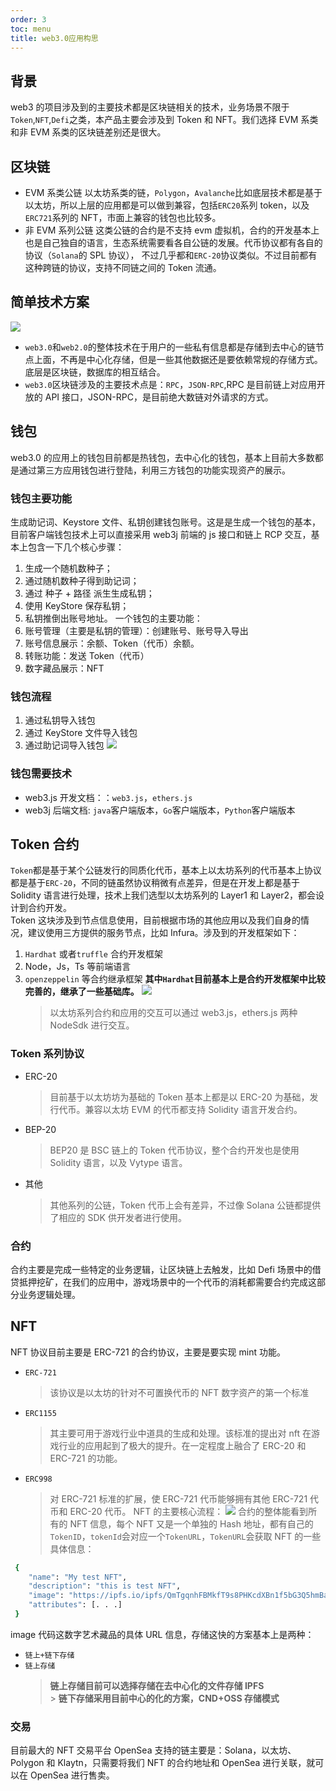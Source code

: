 ```yaml
---
order: 3
toc: menu
title: web3.0应用构思
---
```


<!-- 其他 Markdown 内容 -->

## 背景

web3 的项目涉及到的主要技术都是区块链相关的技术，业务场景不限于`Token`,`NFT`,`Defi`之类，本产品主要会涉及到 Token 和 NFT。我们选择 EVM 系类和非 EVM 系类的区块链差别还是很大。

## 区块链

- EVM 系类公链
  以太坊系类的链，`Polygon`，`Avalanche`比如底层技术都是基于以太坊，所以上层的应用都是可以做到兼容，包括`ERC20`系列 token，以及`ERC721`系列的 NFT，市面上兼容的钱包也比较多。
- 非 EVM 系列公链
  这类公链的合约是不支持 evm 虚拟机，合约的开发基本上也是自己独自的语言，生态系统需要看各自公链的发展。代币协议都有各自的协议（`Solana`的 SPL 协议）， 不过几乎都和`ERC-20`协议类似。不过目前都有这种跨链的协议，支持不同链之间的 Token 流通。

## 简单技术方案

![](../../public/web.png)

- `web3.0`和`web2.0`的整体技术在于用户的一些私有信息都是存储到去中心的链节点上面，不再是中心化存储，但是一些其他数据还是要依赖常规的存储方式。底层是区块链，数据库的相互结合。
- `web3.0`区块链涉及的主要技术点是：`RPC`，`JSON-RPC`,RPC 是目前链上对应用开放的 API 接口，JSON-RPC，是目前绝大数链对外请求的方式。

## 钱包

web3.0 的应用上的钱包目前都是热钱包，去中心化的钱包，基本上目前大多数都是通过第三方应用钱包进行登陆，利用三方钱包的功能实现资产的展示。

### 钱包主要功能

生成助记词、Keystore 文件、私钥创建钱包账号。这是是生成一个钱包的基本，目前客户端钱包技术上可以直接采用 web3j 前端的 js 接口和链上 RCP 交互，基本上包含一下几个核心步骤：

1. 生成一个随机数种子；
2. 通过随机数种子得到助记词；
3. 通过 种子 + 路径 派生生成私钥；
4. 使用 KeyStore 保存私钥；
5. 私钥推倒出账号地址。
   一个钱包的主要功能：
6. 账号管理（主要是私钥的管理）：创建账号、账号导入导出
7. 账号信息展示：余额、Token（代币）余额。
8. 转账功能：发送 Token（代币）
9. 数字藏品展示：NFT

### 钱包流程

1. 通过私钥导入钱包
2. 通过 KeyStore 文件导入钱包
3. 通过助记词导入钱包
   ![](../../public/wallet.png)

### 钱包需要技术

- web3.js 开发文档：：`web3.js`，`ethers.js`
- web3j 后端文档: `java`客户端版本，`Go`客户端版本，`Python`客户端版本

## Token 合约

`Token`都是基于某个公链发行的同质化代币，基本上以太坊系列的代币基本上协议都是基于`ERC-20`，不同的链虽然协议稍微有点差异，但是在开发上都是基于 Solidity 语言进行处理，技术上我们选型以太坊系列的 Layer1 和 Layer2，都会设计到合约开发。</br>
Token 这块涉及到节点信息使用，目前根据市场的其他应用以及我们自身的情况，建议使用三方提供的服务节点，比如 Infura。涉及到的开发框架如下：

1. `Hardhat` 或者`truffle` 合约开发框架
2. Node，Js，Ts 等前端语言
3. `openzeppelin` 等合约继承框架
   **其中`Hardhat`目前基本上是合约开发框架中比较完善的，继承了一些基础库。**
   ![](../../public/hardhat.png)
   > 以太坊系列合约和应用的交互可以通过 web3.js，ethers.js 两种 NodeSdk 进行交互。

### Token 系列协议

- ERC-20<br>
  > 目前基于以太坊坊为基础的 Token 基本上都是以 ERC-20 为基础，发行代币。兼容以太坊 EVM 的代币都支持 Solidity 语言开发合约。
- BEP-20<br>
  > BEP20 是 BSC 链上的 Token 代币协议，整个合约开发也是使用 Solidity 语言，以及 Vytype 语言。
- 其他<br>
  > 其他系列的公链，Token 代币上会有差异，不过像 Solana 公链都提供了相应的 SDK 供开发者进行使用。

### 合约

合约主要是完成一些特定的业务逻辑，让区块链上去触发，比如 Defi 场景中的借贷抵押挖矿，在我们的应用中，游戏场景中的一个代币的消耗都需要合约完成这部分业务逻辑处理。

## NFT

NFT 协议目前主要是 ERC-721 的合约协议，主要是要实现 mint 功能。

- `ERC-721`</br>
  > 该协议是以太坊的针对不可置换代币的 NFT 数字资产的第一个标准
- `ERC1155`</br>
  > 其主要可用于游戏行业中道具的生成和处理。该标准的提出对 nft 在游戏行业的应用起到了极大的提升。在一定程度上融合了 ERC-20 和 ERC-721 的功能。
- `ERC998`</br>
  > 对 ERC-721 标准的扩展，使 ERC-721 代币能够拥有其他 ERC-721 代币和 ERC-20 代币。
  > NFT 的主要核心流程：
  > ![](../../public/nft.png)
  > 合约的整体能看到所有的 NFT 信息，每个 NFT 又是一个单独的 Hash 地址，都有自己的`TokenID`，`tokenId`会对应一个`TokenURL`，`TokenURL`会获取 NFT 的一些具体信息：

```bash
 {
    "name": "My test NFT",
    "description": "this is test NFT",
    "image": "https://ipfs.io/ipfs/QmTgqnhFBMkfT9s8PHKcdXBn1f5bG3Q5hmBaR4U6hoTvb1?filename=Chainlink_Elf.png",
    "attributes": [. . .]
 }
```

image 代码这数字艺术藏品的具体 URL 信息，存储这快的方案基本上是两种：

- `链上+链下存储`
- `链上存储`
  > **链上存储目前可以选择存储在去中心化的文件存储 IPFS** </br> > **链下存储采用目前中心的化的方案，CND+OSS 存储模式**

### 交易

目前最大的 NFT 交易平台 OpenSea 支持的链主要是：Solana，以太坊、Polygon 和 Klaytn，只需要将我们 NFT 的合约地址和 OpenSea 进行关联，就可以在 OpenSea 进行售卖。
